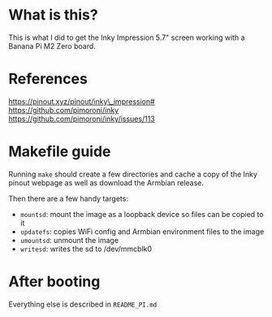 
What is this?
=============
This is what I did to get the Inky Impression 5.7" screen working with a Banana Pi M2 Zero board.

References
==========
https://pinout.xyz/pinout/inky\_impression#
https://github.com/pimoroni/inky
https://github.com/pimoroni/inky/issues/113

Makefile guide
==============
Running `make` should create a few directories and cache a copy of the Inky pinout webpage as well as download the Armbian release.

Then there are a few handy targets:

* `mountsd`: mount the image as a loopback device so files can be copied to it
* `updatefs`: copies WiFi config and Armbian environment files to the image
* `umountsd`: unmount the image
* `writesd`: writes the sd to /dev/mmcblk0

After booting
=============
Everything else is described in `README_PI.md`

